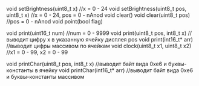 void setBrightness(uint8_t x)		//x = 0 - 24
void setBrightness(uint8_t pos, uint8_t x)		//x = 0 - 24, pos = 0 - nAnod
void clear() 
void clear(uint8_t pos)		//pos = 0 - nAnod
void point(bool flag)

void print(uint16_t num)		//num = 0 - 9999
void print(uint8_t pos, int8_t x)		//выводит цифру x в указанную ячейку дисплея pos
void print(int16_t* arr)		//выводит цифры массивом по ячейкам
void clock(uint8_t x1, uint8_t x2)		//x1 = 0 - 99, x2 = 0 - 99

void printChar(uint8_t pos, int8_t x)		//выводит байт вида 0xe6 и буквы-константы в ячейку
void printChar(int16_t* arr)		//выводит байт вида 0xe6 и буквы-константы массивом


